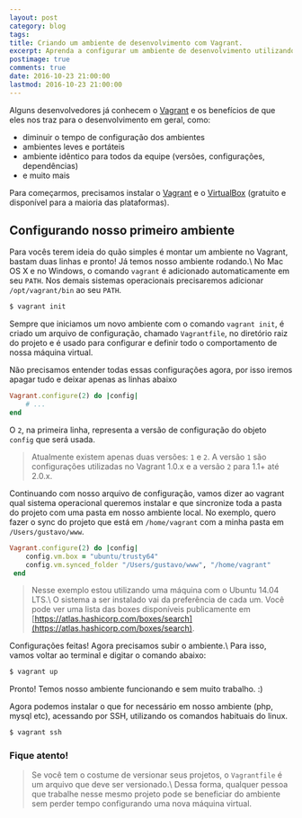 ```yaml
---
layout: post
category: blog
tags: 
title: Criando um ambiente de desenvolvimento com Vagrant.
excerpt: Aprenda a configurar um ambiente de desenvolvimento utilizando o Vagrant e o VirtualBox.
postimage: true
comments: true
date: 2016-10-23 21:00:00
lastmod: 2016-10-23 21:00:00
---
```


Alguns desenvolvedores já conhecem o [Vagrant][vagrant] e os benefícios de que eles nos traz para o desenvolvimento em geral, como:

- diminuir o tempo de configuração dos ambientes
- ambientes leves e portáteis
- ambiente idêntico para todos da equipe (versões, configurações, dependências)
- e muito mais

Para começarmos, precisamos instalar o [Vagrant][vagrant_dl] e o [VirtualBox][virtualbox_dl] (gratuito e disponível para a maioria das plataformas).

## Configurando nosso primeiro ambiente

Para vocês terem ideia do quão simples é montar um ambiente no Vagrant, bastam duas linhas e pronto! Já temos nosso ambiente rodando.\\
No Mac OS X e no Windows, o comando `vagrant` é adicionado automaticamente em seu `PATH`. Nos demais sistemas operacionais precisaremos adicionar `/opt/vagrant/bin` ao seu `PATH`.

```sh
$ vagrant init
```


Sempre que iniciamos um novo ambiente com o comando `vagrant init`, é criado um arquivo de configuração, chamado `Vagrantfile`, no diretório raiz do projeto e é usado para configurar e definir todo o comportamento de nossa máquina virtual.

Não precisamos entender todas essas configurações agora, por isso iremos apagar tudo e deixar apenas as linhas abaixo

```ruby
Vagrant.configure(2) do |config|
    # ...
end
```

O `2`, na primeira linha, representa a versão de configuração do objeto `config` que será usada.

> Atualmente existem apenas duas versões: `1` e `2`. A versão `1` são configurações utilizadas no Vagrant 1.0.x e a versão `2` para 1.1+ até 2.0.x.

Continuando com nosso arquivo de configuração, vamos dizer ao vagrant qual sistema operacional queremos instalar e que sincronize toda a pasta do projeto com uma pasta em nosso ambiente local. No exemplo, quero fazer o sync do projeto que está em `/home/vagrant` com a minha pasta em `/Users/gustavo/www`.

```ruby
Vagrant.configure(2) do |config|
    config.vm.box = "ubuntu/trusty64"
    config.vm.synced_folder "/Users/gustavo/www", "/home/vagrant"
 end
```

> Nesse exemplo estou utilizando uma máquina com o Ubuntu 14.04 LTS.\\
> O sistema a ser instalado vai da preferência de cada um. Você pode ver uma lista das boxes disponíveis publicamente em [https://atlas.hashicorp.com/boxes/search](https://atlas.hashicorp.com/boxes/search).

Configurações feitas! Agora precisamos subir o ambiente.\\
Para isso, vamos voltar ao terminal e digitar o comando abaixo:

```sh
$ vagrant up
```

Pronto! Temos nosso ambiente funcionando e sem muito trabalho. :)

Agora podemos instalar o que for necessário em nosso ambiente (php, mysql etc), acessando por SSH, utilizando os comandos habituais do linux.

```sh
$ vagrant ssh
```



### Fique atento!

> Se você tem o costume de versionar seus projetos, o `Vagrantfile` é um arquivo que deve ser versionado.\\
> Dessa forma, qualquer pessoa que trabalhe nesse mesmo projeto pode se beneficiar do ambiente sem perder tempo configurando uma nova máquina virtual.

[vagrant]: http://vagrantup.com
[vagrant_dl]: https://www.vagrantup.com/downloads.html
[virtualbox_dl]: https://www.virtualbox.org/wiki/Downloads